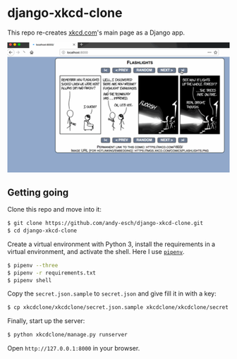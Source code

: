 # django-xkcd-clone

This repo re-creates [xkcd.com](https://xkcd.com)'s main page as a Django app.

![](https://github.com/andy-esch/django-xkcd-clone/blob/master/xkcd-django-clone.gif?raw=true)

## Getting going

Clone this repo and move into it:

```bash
$ git clone https://github.com/andy-esch/django-xkcd-clone.git
$ cd django-xkcd-clone
```

Create a virtual environment with Python 3, install the requirements in a virtual environment, and activate the shell. Here I use [`pipenv`](https://docs.pipenv.org/).

```bash
$ pipenv --three
$ pipenv -r requirements.txt
$ pipenv shell
```

Copy the `secret.json.sample` to `secret.json` and give fill it in with a key:

```bash
$ cp xkcdclone/xkcdclone/secret.json.sample xkcdclone/xkcdclone/secret.json
```

Finally, start up the server:

```bash
$ python xkcdclone/manage.py runserver
```

Open `http://127.0.0.1:8000` in your browser.
